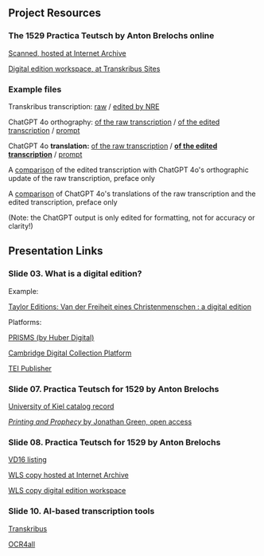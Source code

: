 ## Project Resources

### The 1529 Practica Teutsch by Anton Brelochs online

[Scanned, hosted at Internet Archive](https://archive.org/details/brelochs-practica-1529)

[Digital edition workspace, at Transkribus Sites](https://app.transkribus.org/sites/brelochs1529/doc/2694510)

### Example files

Transkribus transcription: [raw](https://github.com/nericson/brelochs/blob/main/texts/01a_raw_transcription.txt) / [edited by NRE](https://github.com/nericson/brelochs/blob/main/texts/02a_edited_transcription.txt)

ChatGPT 4o orthography: [of the raw transcription](https://github.com/nericson/brelochs/blob/main/texts/01b_raw_transcription_with_ai_orthography.txt) / [of the edited transcription](https://github.com/nericson/brelochs/blob/main/texts/02b_edited_transcription_with_ai_orthography) / [prompt](https://github.com/nericson/brelochs/blob/main/texts/00b_ai_orthography_prompt)

ChatGPT 4o **translation:** [of the raw transcription](https://github.com/nericson/brelochs/blob/main/texts/01c_raw_transcription_with_ai_translation.md) / [**of the edited transcription**](https://github.com/nericson/brelochs/blob/main/texts/02c_edited_transcription_with_ai_translation.md) / [prompt](https://github.com/nericson/brelochs/blob/main/texts/00c_ai_translation_prompt)

A [comparison](https://github.com/nericson/brelochs/blob/main/comparisons/preface-compare-raw-orthography-to-edited-transcription.pdf) of the edited transcription with ChatGPT 4o's orthographic update of the raw transcription, preface only

A [comparison](https://github.com/nericson/brelochs/blob/main/comparisons/preface-compare-translations.pdf) of ChatGPT 4o's translations of the raw transcription and the edited transcription, preface only

(Note: the ChatGPT output is only edited for formatting, not for accuracy or clarity!)

## Presentation Links

### Slide 03. What is a digital edition?

Example:

[Taylor Editions: Van der Freiheit eines Christenmenschen : a digital edition](https://editions.mml.ox.ac.uk/editions/freiheit-1520/)

Platforms:

[PRISMS (by Huber Digital)](https://www.prisms.digital/)

[Cambridge Digital Collection Platform](https://cambridge-collection.github.io/)

[TEI Publisher](https://teipublisher.com/index.html)

### Slide 07. Practica Teutsch for 1529 by Anton Brelochs

[University of Kiel catalog record](https://kxp.k10plus.de/DB=2.1/PPNSET?PPN=394315936)

[*Printing and Prophecy* by Jonathan Green, open access](https://www.fulcrum.org/concern/monographs/tm70mv886)

### Slide 08. Practica Teutsch for 1529 by Anton Brelochs

[VD16 listing](https://gateway-bayern.de/VD16+ZV+32815)

[WLS copy hosted at Internet Archive](https://archive.org/details/brelochs-practica-1529)

[WLS copy digital edition workspace](https://app.transkribus.org/sites/brelochs1529/doc/2694510)

### Slide 10. AI-based transcription tools

[Transkribus](https://www.transkribus.org/)

[OCR4all](https://www.ocr4all.org/)

